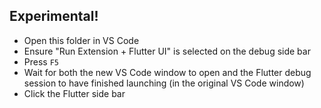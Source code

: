 ## Experimental!

- Open this folder in VS Code
- Ensure "Run Extension + Flutter UI" is selected on the debug side bar
- Press `F5`
- Wait for both the new VS Code window to open and the Flutter debug session to have finished launching (in the original VS Code window)
- Click the Flutter side bar
